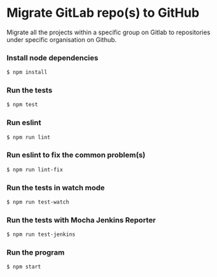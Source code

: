 # Migrate GitLab repo(s) to GitHub

Migrate all the projects within a specific group on Gitlab to repositories 
under specific organisation on Github. 

### Install node dependencies
```bash
$ npm install
```

### Run the tests
```bash
$ npm test
```

### Run eslint
```bash
$ npm run lint
```

### Run eslint to fix the common problem(s)
```bash
$ npm run lint-fix
```

### Run the tests in watch mode
```bash
$ npm run test-watch
```

### Run the tests with Mocha Jenkins Reporter
```bash
$ npm run test-jenkins
```

### Run the program
```bash
$ npm start
```
